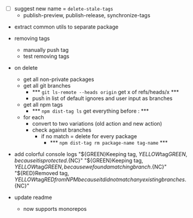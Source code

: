 - [ ] suggest new name = `delete-stale-tags`
  - publish-preview, publish-release, synchronize-tags

- extract common utils to separate package
- removing tags
  - manually push tag
  - test removing tags
- on delete
  - get all non-private packages
  - get all git branches
    - *** `git ls-remote --heads origin` get x of refs/heads/x ***
    - push in list of default ignores and user input as branches
  - get all npm tags
    - *** `npm dist-tag ls` get everything before : ***
  - for each
    - convert to two variations (old action and new action)
    - check against branches
      - if no match = delete for every package
        - *** `npm dist-tag rm package-name tag-name` ***

- add colorful console logs
  "${GREEN}Keeping tag, ${YELLOW}$tag${GREEN}, because it is protected.${NC}"
  "${GREEN}Keeping tag, ${YELLOW}$tag${GREEN}, because we found a matching branch.${NC}"
  "${RED}Removed tag, ${YELLOW}$tag${RED} from NPM because it did not match any existing branches.${NC}"
- update readme
  - now supports monorepos
